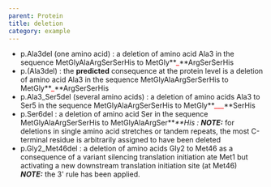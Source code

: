 ```yaml
---
parent: Protein
title: deletion
category: example
---
```


*	p.Ala3del (one amino acid)
	: a deletion of amino acid Ala3 in the sequence MetGlyAlaArgSerSerHis to MetGly**<font color="red">_</font>**ArgSerSerHis
*	p.(Ala3del)
	: the **predicted** consequence at the protein level is a deletion of amino acid Ala3 in the sequence MetGlyAlaArgSerSerHis to MetGly**<font color="red">_</font>**ArgSerSerHis
*	p.Ala3\_Ser5del (several amino acids)
	: a deletion of amino acids Ala3 to Ser5 in the sequence MetGlyAlaArgSerSerHis to MetGly**<font color="red">___</font>**SerHis
*	p.Ser6del
	: a deletion of amino acid Ser in the sequence MetGlyAlaArgSerSerHis to MetGlyAlaArgSer**<font color="red">_</font>**His
	:	**NOTE:**_ for deletions in single amino acid stretches or tandem repeats, the most C-terminal residue is arbitrarily assigned to have been deleted
*   p.Gly2\_Met46del
	: a deletion of amino acids Gly2 to Met46 as a consequence of a variant silencing translation initiation ate Met1 but activating a new downstream translation initiation site (at Met46)<br>
	_**NOTE:**_ the 3' rule has been applied.
